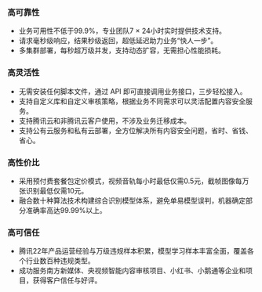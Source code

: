 ### 高可靠性
- 业务可用性不低于99.9%，专业团队7 × 24小时实时提供技术支持。
- 请求毫秒级响应，结果秒级返回，超低延迟助力业务“快人一步”。
- 多集群部署，每秒超万级并发，支持动态扩容，无需担心性能损耗。

### 高灵活性
- 无需安装任何脚本文件，通过 API 即可直接调用业务接口，三步轻松接入。
- 支持自定义库和自定义审核策略，根据业务不同需求可以灵活配置内容安全服务。
- 支持腾讯云和非腾讯云客户使用，不涉及业务迁移成本。
- 支持公有云服务和私有云部署，全方位解决所有内容安全问题，省时、省钱、省心。


### 高性价比
- 采用预付费套餐包定价模式，视频音轨每小时最低仅需0.5元，截帧图像每万张识别最低仅需10元。
- 融合数十种算法技术构建综合识别模型体系，避免单易模型误判，机器确定部分准确率高达99.99%以上。


### 高可信任
- 腾讯22年产品运营经验与万级违规样本积累，模型学习样本丰富全面，覆盖各个行业数百种违规类型。
- 成功服务南方新媒体、央视频智能内容审核项目、小红书、小鹅通等企业和项目，获得客户信任与好评。


